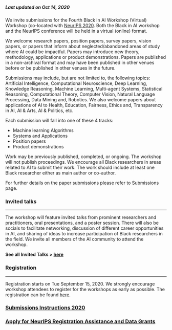 ##### Last updated on Oct 14, 2020

We invite submissions for the Fourth Black in AI Workshop (Virtual) Workshop (co-located with [NeurIPS 2020](https://nips.cc/). Both the Black in AI workshop and the NeurIPS conference will be held in a virtual (online) format.

We welcome research papers, position papers, survey papers, vision papers, or papers that inform about neglected/abandoned areas of study where AI could be impactful. Papers may introduce new theory, methodology, applications or product demonstrations. Papers are published in a non-archival format and may have been published in other venues before or be published in other venues in the future.

Submissions may include, but are not limited to, the following topics: Artificial Intelligence, Computational Neuroscience, Deep Learning, Knowledge Reasoning, Machine Learning, Multi-agent Systems, Statistical Reasoning, Computational Theory, Computer Vision, Natural Language Processing, Data Mining and, Robotics. We also welcome papers about applications of AI to Health, Education, Fairness, Ethics and, Transparency in AI, AI & Arts, AI & Politics, etc.

Each submission will fall into one of these 4 tracks:
- Machine learning Algorithms
- Systems and Applications
- Position papers
- Product demonstrations

Work may be previously published, completed, or ongoing. The workshop will not publish proceedings. We encourage all Black researchers in areas related to AI to submit their work. The work should include at least one Black researcher either as main author or co-author.

For further details on the paper submissions please refer to Submissions page.

### Invited talks
---
The workshop will feature invited talks from prominent researchers and practitioners, oral presentations, and a poster session. There will also be socials to facilitate networking, discussion of different career opportunities in AI, and sharing of ideas to increase participation of Black researchers in the field. We invite all members of the AI community to attend the workshop.

**See all Invited Talks > [here](https://blackinai2020.vercel.app/speakers2020)**

### Registration
--- 
Registration starts on Tue September 15, 2020. We strongly encourage workshop attendees to register for the workshops as early as possible. The registration can be found [here](https://nips.cc/accounts/login/?next=/Profile).

### [Submissions Instructions 2020](https://blackinai2020.vercel.app/subInstructions2020)

### [Apply for NeurIPS Registration Assistance and Data Grants](https://blackinai2020.vercel.app/datagrant2020)